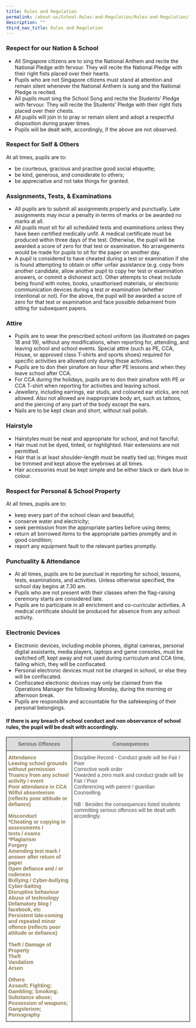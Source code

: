 ```yaml
---
title: Rules and Regulation
permalink: /about-us/School-Rules-and-Regulation/Rules-and-Regulation/
description: ""
third_nav_title: Rules and Regulation
---
```



### Respect for our Nation & School

*   All Singapore citizens are to sing the National Anthem and recite the National Pledge with fervour. They will recite the National Pledge with their right fists placed over their hearts.
*   Pupils who are not Singapore citizens must stand at attention and remain silent whenever the National Anthem is sung and the National Pledge is recited.
*   All pupils must sing the School Song and recite the Students’ Pledge with fervour. They will recite the Students’ Pledge with their right fists placed over their chests.
*   All pupils will join in to pray or remain silent and adopt a respectful disposition during prayer times.
*   Pupils will be dealt with, accordingly, if the above are not observed.

### Respect for Self & Others

At all times, pupils are to:

*   be courteous, gracious and practise good social etiquette;
*   be kind, generous, and considerate to others;
*   be appreciative and not take things for granted.

### Assignments, Tests, & Examinations

*   All pupils are to submit all assignments properly and punctually. Late assignments may incur a penalty in terms of marks or be awarded no marks at all.
*   All pupils must sit for all scheduled tests and examinations unless they have been certified medically unfit. A medical certificate must be produced within three days of the test. Otherwise, the pupil will be awarded a score of zero for that test or examination. No arrangements would be made for pupils to sit for the paper on another day.
*   A pupil is considered to have cheated during a test or examination if she is found attempting to obtain or offer unfair assistance (e.g. copy from another candidate, allow another pupil to copy her test or examination answers, or commit a dishonest act). Other attempts to cheat include being found with notes, books, unauthorised materials, or electronic communication devices during a test or examination (whether intentional or not). For the above, the pupil will be awarded a score of zero for that test or examination and face possible debarment from sitting for subsequent papers.

### Attire

*   Pupils are to wear the prescribed school uniform (as illustrated on pages 18 and 19), without any modifications, when reporting for, attending, and leaving school and school events. Special attire (such as PE, CCA, House, or approved class T-shirts and sports shoes) required for specific activities are allowed only during those activities.
*   Pupils are to don their pinafore an hour after PE lessons and when they leave school after CCA.
*   For CCA during the holidays, pupils are to don their pinafore with PE or CCA T-shirt when reporting for activities and leaving school.
*   Jewellery, including earrings, ear studs, and coloured ear sticks, are not allowed. Also not allowed are inappropriate body art, such as tattoos, and the piercing of any part of the body except the ears.
*   Nails are to be kept clean and short, without nail polish.

### Hairstyle

*   Hairstyles must be neat and appropriate for school, and not fanciful.
*   Hair must not be dyed, tinted, or highlighted. Hair extensions are not permitted.
*   Hair that is at least shoulder-length must be neatly tied up; fringes must be trimmed and kept above the eyebrows at all times.
*   Hair accessories must be kept simple and be either black or dark blue in colour.

### Respect for Personal & School Property

At all times, pupils are to:

*   keep every part of the school clean and beautiful;
*   conserve water and electricity;
*   seek permission from the appropriate parties before using items;
*   return all borrowed items to the appropriate parties promptly and in good condition;
*   report any equipment fault to the relevant parties promptly.

### Punctuality & Attendance

*   At all times, pupils are to be punctual in reporting for school, lessons, tests, examinations, and activities. Unless otherwise specified, the school day begins at 7.30 am.
*   Pupils who are not present with their classes when the flag-raising ceremony starts are considered late.
*   Pupils are to participate in all enrichment and co-curricular activities. A medical certificate should be produced for absence from any school activity.

### Electronic Devices

*   Electronic devices, including mobile phones, digital cameras, personal digital assistants, media players, laptops and game consoles, must be switched off, kept away and not used during curriculum and CCA time, failing which, they will be confiscated.
*   Personal electronic devices must not be charged in school, or else they will be confiscated.
*   Confiscated electronic devices may only be claimed from the Operations Manager the following Monday, during the morning or afternoon break.
*   Pupils are responsible and accountable for the safekeeping of their personal belongings.

#### If there is any breach of school conduct and non observance of school rules, the pupil will be dealt with accordingly.

<style type="text/css">
.tg  {border-collapse:collapse;border-spacing:0;}
.tg td{border-color:black;border-style:solid;border-width:1px;font-family:Arial, sans-serif;font-size:14px;
  overflow:hidden;padding:10px 5px;word-break:normal;}
.tg th{border-color:black;border-style:solid;border-width:1px;font-family:Arial, sans-serif;font-size:14px;
  font-weight:normal;overflow:hidden;padding:10px 5px;word-break:normal;}
.tg .tg-frbo{color:#494949;text-align:left;vertical-align:top}
.tg .tg-fghm{color:#8C774C;font-weight:bold;text-align:left;vertical-align:top}
.tg .tg-feqv{background-color:#DDD;color:#666;font-weight:bold;text-align:center;vertical-align:middle}
</style>
<table class="tg">
<thead>
  <tr>
    <th class="tg-feqv"><span style="color:#666;background-color:#DDD">Serious Offences</span></th>
    <th class="tg-feqv"><span style="color:#666;background-color:#DDD">Consequences</span></th>
  </tr>
</thead>
<tbody>
  <tr>
    <td class="tg-fghm"><span style="background-color:transparent"> Attendance</span><br>Leaving school grounds without permission<br>Truancy from any school activity / event<br>Poor attendance in CCA<br><span style="background-color:transparent">Wilful absenteeism </span><br><span style="background-color:transparent">(reflects poor attitude or defiance)</span><br><br><span style="background-color:transparent"> Misconduct</span><br><span style="background-color:transparent">*Cheating or copying in assessments / </span><br><span style="background-color:transparent">tests / exams</span><br>*Plagiarism<br>Forgery<br><span style="background-color:transparent">Amending test mark / </span><br><span style="background-color:transparent">answer after return of paper</span><br>Open defiance and / or rudeness<br>Bullying / Cyber-bullying<br>Cyber-baiting<br>Disruptive behaviour<br>Abuse of technology<br>Defamatory blog / facebook, etc<br><span style="background-color:transparent">Persistent late-coming and repeated minor </span><br><span style="background-color:transparent">offence (reflects poor attitude or defiance)</span><br><br><span style="background-color:transparent"> Theft / Damage of Property</span><br>Theft<br>Vandalism<br>Arson<br><br><span style="background-color:transparent"> Others</span><br><span style="background-color:transparent"> Assault; Fighting; Gambling; Smoking; </span><br><span style="background-color:transparent"> Substance abuse; Possession of weapons; </span><br><span style="background-color:transparent"> Gangsterism; Pornography</span></td>
    <td class="tg-frbo"><span style="background-color:transparent">Discipline Record - Conduct grade will be Fair / Poor</span><br>Corrective work order<br><span style="background-color:transparent">*Awarded a zero mark and conduct grade will be Fair / Poor</span><br><span style="background-color:transparent">Conferencing with parent / guardian</span><br><span style="background-color:transparent">Counselling</span><br><br><span style="background-color:transparent"> NB : Besides the consequences listed  students committing serious offences will be dealt with  accordingly.</span></td>
  </tr>
</tbody>
</table>